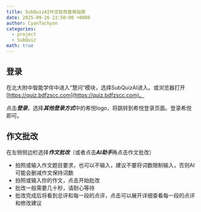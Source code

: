 ```yaml
---
title: SubQuizAI作文批改食用指南
date: 2025-09-26 22:50:00 +0800
author: CyanTachyon
categories:
  - project
  - SubQuiz
math: true
---
```


## 登录

在北大附中智能学伴中进入“慧问”模块，选择SubQuizAI进入。或浏览器打开[https://quiz.bdfzscc.com](https://quiz.bdfzscc.com)。

点击***登录***，选择***其他登录方式***中的希悦logo，将跳转到希悦登录页面。登录希悦即可。

## 作文批改

在左侧侧边栏选择***作文批改***（或者点击***AI助手***再点击作文批改）

- 拍照或输入作文题目要求，也可以不输入，建议不要将词数限制输入，否则AI可能会删减作文保持词数
- 拍照或输入你的作文，点击开始批改
- 批改一般需要几十秒，请耐心等待
- 批改完成后将看到总评和每一段的点评，点击可以展开详细查看每一段的点评和修改建议

